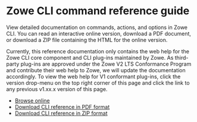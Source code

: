 # Zowe CLI command reference guide

View detailed documentation on commands, actions, and options in Zowe CLI. You can read an interactive online version, download a PDF document, or download a ZIP file containing the HTML for the online version.

Currently, this reference documentation only contains the web help for 
the Zowe CLI core component and CLI plug-ins maintained by Zowe. As third-party plug-ins are approved under the Zowe V2 LTS Conformance Program and contribute their web help to Zowe, we will update the documentation accordingly. To view the web help for V1 conformant plug-ins, click the version drop-menu on the top right corner of this page and click the link to any previous v1.xx.x version of this page.

- <a href="/v2.7.x/web_help/index.html" target="_blank">Browse online</a>
- <a href="/v2.7.x/CLIReference_Zowe.pdf" target="_blank">Download CLI reference in PDF format</a>
- <a href="/v2.7.x/zowe_web_help.zip" target="_blank">Download CLI reference in ZIP format</a>

